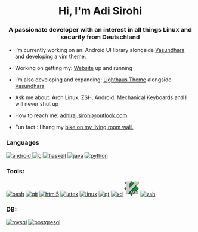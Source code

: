 <h1 align="center">Hi, I'm Adi Sirohi</h1>
<h3 align="center">A passionate developer with an interest in all things Linux and security from Deutschland</h3>

- I’m currently working on an: Android UI library alongside [Vasundhara](https://github.com/vasundhasauras) and developing a vim theme.

- Working on getting my: [Website](https://asirohi.dev/) up and running

- I’m also developing and expanding: [Lighthaus Theme](https://github.com/lighthaus-theme) alongside [Vasundhara](https://github.com/vasundhasauras)

- Ask me about: Arch Linux, ZSH, Android, Mechanical Keyboards and I will never shut up

- How to reach me: adhiraj.sirohi@outlook.com

- Fun fact : I hang my [bike on my living room wall.](https://raw.githubusercontent.com/Brutuski/Brutuski/master/bike.jpg)


<h3 align="left">Languages</h3>
<p align="left"> <a href="https://developer.android.com" target="_blank"><img src="https://raw.githubusercontent.com/detain/svg-logos/780f25886640cef088af994181646db2f6b1a3f8/svg/android-1.svg" alt="android" width="40" height="40"/> </a>
<a href="https://www.cprogramming.com/" target="_blank"><img src="https://devicons.github.io/devicon/devicon.git/icons/c/c-original.svg" alt="c" width="40" height="40"/></a>
<a href="https://www.haskell.org/" target="_blank"><img src="https://upload.wikimedia.org/wikipedia/commons/1/1c/Haskell-Logo.svg" alt="haskell" width="40" height="40"/></a>
<a href="https://www.java.com" target="_blank"><img src="https://devicons.github.io/devicon/devicon.git/icons/java/java-original-wordmark.svg" alt="java" width="40" height="40"/></a> 
<a href="https://www.python.org" target="_blank"><img src="https://devicons.github.io/devicon/devicon.git/icons/python/python-original.svg" alt="python" width="40" height="40"/></a>  </p>

<h3 align="left">Tools:</h3>
<p align="left"> <a href="https://www.gnu.org/software/bash/" target="_blank"> <img src="https://www.vectorlogo.zone/logos/gnu_bash/gnu_bash-icon.svg" alt="bash" width="40" height="40"/></a>
<a href="https://git-scm.com/" target="_blank"><img src="https://www.vectorlogo.zone/logos/git-scm/git-scm-icon.svg" alt="git" width="40" height="40"/></a>
<a href="https://www.w3.org/html/" target="_blank"><img src="https://devicons.github.io/devicon/devicon.git/icons/html5/html5-original-wordmark.svg" alt="html5" width="40" height="40"/></a>
<a href="https://www.latex-project.org/" target="_blank"><img src="https://raw.githubusercontent.com/detain/svg-logos/780f25886640cef088af994181646db2f6b1a3f8/svg/latex.svg" alt="latex" width="40" height="40"/></a>
<a href="https://www.archlinux.org/" target="_blank"><img src="https://www.vectorlogo.zone/logos/archlinux/archlinux-icon.svg" alt="linux" width="40" height="40"/></a> 
<a href="https://www.qt.io/qt-for-python" target="_blank"><img src="https://upload.wikimedia.org/wikipedia/commons/0/0b/Qt_logo_2016.svg" alt="qt" width="40" height="40"/></a> 
<a href="https://www.adobe.com/products/xd.html" target="_blank"><img src="https://cdn.worldvectorlogo.com/logos/adobe-xd.svg" alt="xd" width="40" height="40"/></a> 
<a href="https://www.vim.org/" target="_blank"><img src="https://raw.githubusercontent.com/devicons/devicon/40cd6bc89a299dc50ac289f8e3b071d0dff49d9c/icons/vim/vim-original.svg" alt="vim" width="40" height="40"/></a> 
<a href="https://en.wikipedia.org/wiki/Z_shell" target="_blank"><img src="https://raw.githubusercontent.com/materialos/icons/23e72cd191c715d7ec914f13d4953840a79e4aa1/Files/Terminal.svg" alt="zsh" width="40" height="40"/></a></p>


<h3 align="left">DB:</h3>
<p align="left"> <a href="https://www.mysql.com/" target="_blank"> <img src="https://devicons.github.io/devicon/devicon.git/icons/mysql/mysql-original-wordmark.svg" alt="mysql" width="40" height="40"/></a> 
<a href="https://www.postgresql.org" target="_blank"><img src="https://devicons.github.io/devicon/devicon.git/icons/postgresql/postgresql-original-wordmark.svg" alt="postgresql" width="40" height="40"/></a> </p>